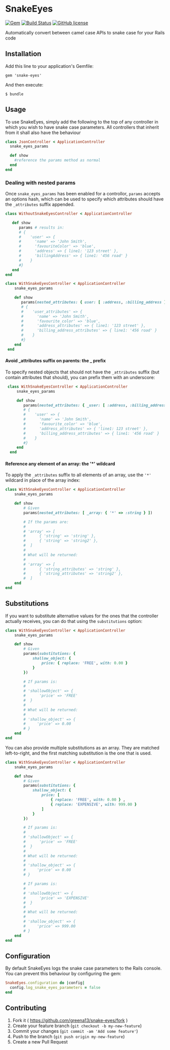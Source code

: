 # SnakeEyes

[![Gem](https://img.shields.io/gem/dt/snake-eyes.svg)]()
[![Build Status](https://travis-ci.org/greena13/snake-eyes.svg)](https://travis-ci.org/greena13/snake-eyes)
[![GitHub license](https://img.shields.io/github/license/greena13/snake-eyes.svg)](https://github.com/greena13/snake-eyes/blob/master/LICENSE)

Automatically convert between camel case APIs to snake case for your Rails code

## Installation

Add this line to your application's Gemfile:

    gem 'snake-eyes'

And then execute:

    $ bundle

## Usage

To use SnakeEyes, simply add the following to the top of any controller in which you wish to have snake case parameters. All controllers that inherit from it shall also have the behaviour

```ruby
class JsonController < ApplicationController
  snake_eyes_params

  def show
    #reference the params method as normal
  end
end
```

### Dealing with nested params

Once `snake_eyes_params` has been enabled for a controllor, `params` accepts an options hash, which can be used to specify which attributes should have the `_attributes` suffix appended.

 ```ruby
 class WithoutSnakeEyesController < ApplicationController

    def show
       params # results in:
       # {
       #    'user' => {
       #      'name' => 'John Smith',
       #      'favouriteColor' => 'blue',
       #      'address' => { line1: '123 street' },
       #      'billingAddress' => { line1: '456 road' }
       #    }
       #}
    end
 end

 class WithSnakeEyesController < ApplicationController
     snake_eyes_params

     def show
        params(nested_attributes: { user: [ :address, :billing_address ] }) # results in:
        # {
        #    'user_attributes' => {
        #      'name' => 'John Smith',
        #      'favourite_color' => 'blue',
        #      'address_attributes' => { line1: '123 street' },
        #      'billing_address_attributes' => { line1: '456 road' }
        #    }
        #}
     end
  end
 ```

#### Avoid _attributes suffix on parents: the _ prefix

To specify nested objects that should not have the `_attributes` suffix (but contain attributes that should), you can prefix them with an underscore:


```ruby
 class WithSnakeEyesController < ApplicationController
     snake_eyes_params

     def show
        params(nested_attributes: { _user: [ :address, :billing_address ] }) # results in:
        # {
        #    'user' => {
        #      'name' => 'John Smith',
        #      'favourite_color' => 'blue',
        #      'address_attributes' => { 'line1: 123 street' },
        #      'billing_address_attributes' => { line1: '456 road' }
        #    }
        #}
     end
  end
 ```

#### Reference any element of an array: the '*' wildcard

To apply the `_attributes` suffix to all elements of an array, use the `'*'` wildcard in place of the array index:

```ruby
class WithSnakeEyesController < ApplicationController
    snake_eyes_params

    def show
        # Given
        params(nested_attributes: [ _array: { '*' => :string } ])

        # If the params are:
        #
        # 'array' => [
        #      { 'string' => 'string' },
        #      { 'string' => 'string2' },
        #  ]
        #
        # What will be returned:
        #
        # 'array' => [
        #      { 'string_attributes' => 'string' },
        #      { 'string_attributes' => 'string2' },
        #  ]
    end
end
```

## Substitutions

If you want to substitute alternative values for the ones that the controller actually receives, you can do that using the `substitutions` option:

```ruby
class WithSnakeEyesController < ApplicationController
    snake_eyes_params

    def show
        # Given
        params(substitutions: {
            shallow_object: {
                price: { replace: 'FREE', with: 0.00 }
            }
        })

        # If params is:
        #
        # 'shallowObject' => {
        #      'price' => 'FREE'
        #  }
        #
        # What will be returned:
        #
        # 'shallow_object' => {
        #     'price' => 0.00
        # }
    end
end
```

You can also provide multiple substitutions as an array. They are matched left-to-right, and the first matching substitution is the one that is used.

```ruby
class WithSnakeEyesController < ApplicationController
    snake_eyes_params

    def show
        # Given
        params(substitutions: {
            shallow_object: {
                price: [
                    { replace: 'FREE', with: 0.00 } ,
                    { replace: 'EXPENSIVE', with: 999.00 }
                ]
            }
        })

        # If params is:
        #
        # 'shallowObject' => {
        #      'price' => 'FREE'
        #  }
        #
        # What will be returned:
        #
        # 'shallow_object' => {
        #     'price' => 0.00
        # }

        # If params is:
        #
        # 'shallowObject' => {
        #      'price' => 'EXPENSIVE'
        #  }
        #
        # What will be returned:
        #
        # 'shallow_object' => {
        #     'price' => 999.00
        # }
    end
end
```

## Configuration

By default SnakeEyes logs the snake case parameters to the Rails console. You can prevent this behaviour by configuring the gem:

```ruby
SnakeEyes.configuration do |config|
  config.log_snake_eyes_parameters = false
end
```

## Contributing

1. Fork it ( https://github.com/greena13/snake-eyes/fork )
2. Create your feature branch (`git checkout -b my-new-feature`)
3. Commit your changes (`git commit -am 'Add some feature'`)
4. Push to the branch (`git push origin my-new-feature`)
5. Create a new Pull Request
